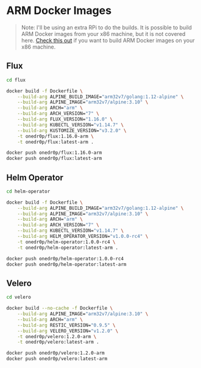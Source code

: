 # ARM Docker Images

> Note: I'll be using an extra RPi to do the builds. It is possible to build ARM Docker images from your x86 machine, but it is not covered here. [Check this out](https://engineering.docker.com/2019/06/getting-started-with-docker-for-arm-on-linux/) if you want to build ARM Docker images on your x86 machine.

## Flux

```bash
cd flux

docker build -f Dockerfile \
    --build-arg ALPINE_BUILD_IMAGE="arm32v7/golang:1.12-alpine" \
    --build-arg ALPINE_IMAGE="arm32v7/alpine:3.10" \
    --build-arg ARCH="arm" \
    --build-arg ARCH_VERSION="7" \
    --build-arg FLUX_VERSION="1.16.0" \
    --build-arg KUBECTL_VERSION="v1.14.7" \
    --build-arg KUSTOMIZE_VERSION="v3.2.0" \
    -t onedr0p/flux:1.16.0-arm \
    -t onedr0p/flux:latest-arm .

docker push onedr0p/flux:1.16.0-arm
docker push onedr0p/flux:latest-arm
```

## Helm Operator

```bash
cd helm-operator

docker build -f Dockerfile \
    --build-arg ALPINE_BUILD_IMAGE="arm32v7/golang:1.12-alpine" \
    --build-arg ALPINE_IMAGE="arm32v7/alpine:3.10" \
    --build-arg ARCH="arm" \
    --build-arg ARCH_VERSION="7" \
    --build-arg KUBECTL_VERSION="v1.14.7" \
    --build-arg HELM_OPERATOR_VERSION="v1.0.0-rc4" \
    -t onedr0p/helm-operator:1.0.0-rc4 \
    -t onedr0p/helm-operator:latest-arm .

docker push onedr0p/helm-operator:1.0.0-rc4
docker push onedr0p/helm-operator:latest-arm
```

## Velero

```bash
cd velero

docker build --no-cache -f Dockerfile \
    --build-arg ALPINE_IMAGE="arm32v7/alpine:3.10" \
    --build-arg ARCH="arm" \
    --build-arg RESTIC_VERSION="0.9.5" \
    --build-arg VELERO_VERSION="v1.2.0" \
    -t onedr0p/velero:1.2.0-arm \
    -t onedr0p/velero:latest-arm .

docker push onedr0p/velero:1.2.0-arm
docker push onedr0p/velero:latest-arm
```
